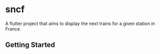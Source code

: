 # sncf

A flutter project that aims to display the next trains for a given station in France.

## Getting Started


